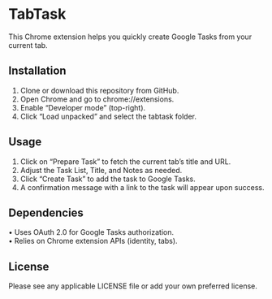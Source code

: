 
# TabTask

This Chrome extension helps you quickly create Google Tasks from your current tab.

## Installation

1. Clone or download this repository from GitHub.
2. Open Chrome and go to chrome://extensions.
3. Enable “Developer mode” (top-right).
4. Click “Load unpacked” and select the tabtask folder.

## Usage

1. Click on “Prepare Task” to fetch the current tab’s title and URL.
2. Adjust the Task List, Title, and Notes as needed.
3. Click “Create Task” to add the task to Google Tasks.
4. A confirmation message with a link to the task will appear upon success.

## Dependencies

• Uses OAuth 2.0 for Google Tasks authorization.  
• Relies on Chrome extension APIs (identity, tabs).  

## License

Please see any applicable LICENSE file or add your own preferred license.